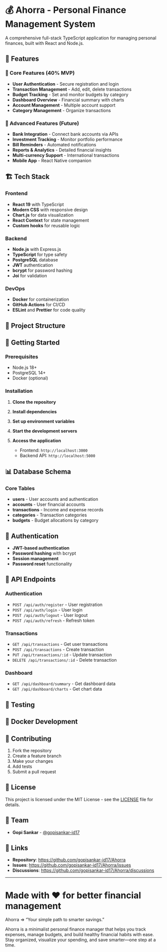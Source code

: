 
# 💰 Ahorra - Personal Finance Management System

A comprehensive full-stack TypeScript application for managing personal finances, built with React and Node.js.

## 🌟 Features

### 🎯 Core Features (40% MVP)
- **User Authentication** - Secure registration and login
- **Transaction Management** - Add, edit, delete transactions
- **Budget Tracking** - Set and monitor budgets by category
- **Dashboard Overview** - Financial summary with charts
- **Account Management** - Multiple account support
- **Category Management** - Organize transactions

### 🚀 Advanced Features (Future)
- **Bank Integration** - Connect bank accounts via APIs
- **Investment Tracking** - Monitor portfolio performance
- **Bill Reminders** - Automated notifications
- **Reports & Analytics** - Detailed financial insights
- **Multi-currency Support** - International transactions
- **Mobile App** - React Native companion

## 🏗️ Tech Stack

### Frontend
- **React 19** with TypeScript
- **Modern CSS** with responsive design
- **Chart.js** for data visualization
- **React Context** for state management
- **Custom hooks** for reusable logic

### Backend
- **Node.js** with Express.js
- **TypeScript** for type safety
- **PostgreSQL** database
- **JWT** authentication
- **bcrypt** for password hashing
- **Joi** for validation

### DevOps
- **Docker** for containerization
- **GitHub Actions** for CI/CD
- **ESLint** and **Prettier** for code quality

## 📁 Project Structure


## 🚀 Getting Started

### Prerequisites
- Node.js 18+
- PostgreSQL 14+
- Docker (optional)

### Installation

1. **Clone the repository**
   

2. **Install dependencies**
 

3. **Set up environment variables**
   

4. **Start the development servers**
 

5. **Access the application**
   - Frontend: `http://localhost:3000`
   - Backend API: `http://localhost:5000`

## 📊 Database Schema

### Core Tables
- **users** - User accounts and authentication
- **accounts** - User financial accounts
- **transactions** - Income and expense records
- **categories** - Transaction categories
- **budgets** - Budget allocations by category

## 🔐 Authentication

- **JWT-based authentication**
- **Password hashing** with bcrypt
- **Session management**
- **Password reset** functionality

## 📱 API Endpoints

### Authentication
- `POST /api/auth/register` - User registration
- `POST /api/auth/login` - User login
- `POST /api/auth/logout` - User logout
- `POST /api/auth/refresh` - Refresh token

### Transactions
- `GET /api/transactions` - Get user transactions
- `POST /api/transactions` - Create transaction
- `PUT /api/transactions/:id` - Update transaction
- `DELETE /api/transactions/:id` - Delete transaction

### Dashboard
- `GET /api/dashboard/summary` - Get dashboard data
- `GET /api/dashboard/charts` - Get chart data

## 🧪 Testing


## 🐳 Docker Development



## 🤝 Contributing

1. Fork the repository
2. Create a feature branch
3. Make your changes
4. Add tests
5. Submit a pull request

## 📝 License

This project is licensed under the MIT License - see the [LICENSE](LICENSE) file for details.

## 👥 Team

- **Gopi Sankar** - [@gopisankar-id17](https://github.com/gopisankar-id17)

## 🔗 Links

- **Repository**: https://github.com/gopisankar-id17/Ahorra
- **Issues**: https://github.com/gopisankar-id17/Ahorra/issues
- **Discussions**: https://github.com/gopisankar-id17/Ahorra/discussions

---

**Made with ❤️ for better financial management**
=======
Ahorra => “Your simple path to smarter savings.”

Ahorra is a minimalist personal finance manager that helps you track expenses, manage budgets, and build healthy financial habits with ease. Stay organized, visualize your spending, and save smarter—one step at a time.

